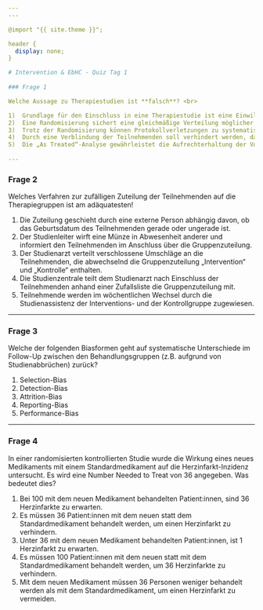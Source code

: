 ```yaml
---
---

@import "{{ site.theme }}";

header {
  display: none;
}

# Intervention & EbHC - Quiz Tag 1
  
### Frage 1  

Welche Aussage zu Therapiestudien ist **falsch**? <br>  

1)  Grundlage für den Einschluss in eine Therapiestudie ist eine Einwilligung in die Teilnahme nach Aufklärung.  <br>  
2)  Eine Randomisierung sichert eine gleichmäßige Verteilung möglicher Einflussgrößen zwischen den Behandlungsgruppen.  <br>  
3)  Trotz der Randomisierung können Protokollverletzungen zu systematischen Fehlern in den Ergebnissen führen. <br>  
4)  Durch eine Verblindung der Teilnehmenden soll verhindert werden, dass durch das Wissen um die Gruppenzugehörigkeit die Therapieantwort beeinflusst wird. <br>  
5)  Die „As Treated“-Analyse gewährleistet die Aufrechterhaltung der Vorteile einer randomisierten Behandlungszuteilung. <br>  
  
---
```


### Frage 2

Welches Verfahren zur zufälligen Zuteilung der Teilnehmenden auf die Therapiegruppen ist am adäquatesten!  <br>
  
1) Die Zuteilung geschieht durch eine externe Person abhängig davon, ob das Geburtsdatum des Teilnehmenden gerade oder ungerade ist. <br>
2) Der Studienleiter wirft eine Münze in Abwesenheit anderer und informiert den Teilnehmenden im Anschluss über die Gruppenzuteilung. <br>
3) Der Studienarzt verteilt verschlossene Umschläge an die Teilnehmenden, die abwechselnd die Gruppenzuteilung „Intervention“ und „Kontrolle“ enthalten. <br>
4) Die Studienzentrale teilt dem Studienarzt nach Einschluss der Teilnehmenden anhand einer Zufallsliste die Gruppenzuteilung mit. <br>
5) Teilnehmende werden im wöchentlichen Wechsel durch die Studienassistenz der Interventions- und der Kontrollgruppe zugewiesen. <br> 


---

### Frage 3

Welche der folgenden Biasformen geht auf systematische Unterschiede im Follow-Up zwischen den Behandlungsgruppen (z.B. aufgrund von Studienabbrüchen) zurück? <br>

1)  Selection-Bias <br>
2)  Detection-Bias <br>
3)  Attrition-Bias <br>
4)  Reporting-Bias <br>
5)  Performance-Bias <br>


---

### Frage 4

In einer randomisierten kontrollierten Studie wurde die Wirkung eines neues Medikaments mit einem Standardmedikament auf die Herzinfarkt-Inzidenz untersucht. Es wird eine Number Needed to Treat von 36 angegeben. Was bedeutet dies? <br>

1) Bei 100 mit dem neuen Medikament behandelten Patient:innen, sind 36 Herzinfarkte zu erwarten. <br>
2) Es müssen 36 Patient:innen mit dem neuen statt dem Standardmedikament behandelt werden, um einen Herzinfarkt zu verhindern. <br>
3) Unter 36 mit dem neuen Medikament behandelten Patient:innen, ist 1 Herzinfarkt zu erwarten. <br>
4) Es müssen 100 Patient:innen mit dem neuen statt mit dem Standardmedikament behandelt werden, um 36 Herzinfarkte zu verhindern. <br>
5) Mit dem neuen Medikament müssen 36 Personen weniger behandelt werden als mit dem Standardmedikament, um einen Herzinfarkt zu vermeiden.  <br>



